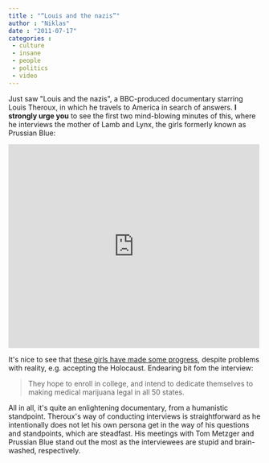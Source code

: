 ```yaml
---
title : "“Louis and the nazis”"
author : "Niklas"
date : "2011-07-17"
categories : 
 - culture
 - insane
 - people
 - politics
 - video
---
```


Just saw "Louis and the nazis", a BBC-produced documentary starring Louis Theroux, in which he travels to America in search of answers. **I strongly urge you** to see the first two mind-blowing minutes of this, where he interviews the mother of Lamb and Lynx, the girls formerly known as Prussian Blue:

<iframe width="500" height="405" src="http://www.youtube.com/embed/wTWT8xaCB5A" frameborder="0" allowfullscreen></iframe>

It's nice to see that [these girls have made some progress](http://www.thedaily.com/page/2011/07/17/071711-news-nazi-twins-1-6), despite problems with reality, e.g. accepting the Holocaust. Endearing bit fom the interview:

> They hope to enroll in college, and intend to dedicate themselves to making medical marijuana legal in all 50 states.

All in all, it's quite an enlightening documentary, from a humanistic standpoint. Theroux's way of conducting interviews is straightforward as he intentionally does not let his own persona get in the way of his questions and standpoints, which are steadfast. His meetings with Tom Metzger and Prussian Blue stand out the most as the interviewees are stupid and brain-washed, respectively.
